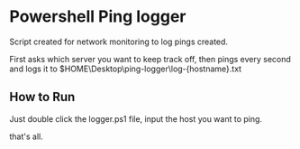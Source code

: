 # Powershell Ping logger
Script created for network monitoring to log pings created.

First asks which server you want to keep track off, then pings every second and logs it to $HOME\Desktop\ping-logger\log-{hostname}.txt

## How to Run
Just double click the logger.ps1 file, input the host you want to ping.

that's all.

